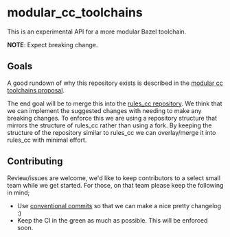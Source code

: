 # modular_cc_toolchains

This is an experimental API for a more modular Bazel toolchain.

**NOTE**: Expect breaking change.

## Goals
A good rundown of why this repository exists is described in the 
[modular cc toolchains proposal](https://docs.google.com/document/d/1-etGNsPneQ8W7MBMxtLloEq-Jj9ng1G-Pip-cWtTg_Y/edit?usp=sharing).

The end goal will be to merge this into the 
[rules_cc repository](https://github.com/bazelbuild/rules_cc). We think that we
can implement the suggested changes with needing to make any breaking changes.
To enforce this we are using a repository structure that mirrors the structure
of rules_cc rather than using a fork. By keeping the structure of the
repository similar to rules_cc we can overlay/merge it into rules_cc with
minimal effort.

## Contributing
Review/issues are welcome, we'd like to keep contributors to a select small team
while we get started. For those, on that team please keep the following in mind;
- Use [conventional commits](https://www.conventionalcommits.org/en/v1.0.0-beta.2/)
  so that we can make a nice pretty changelog :)
- Keep the CI in the green as much as possible. This will be enforced soon.
